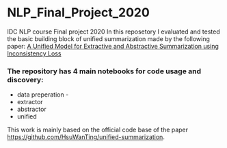# NLP_Final_Project_2020
IDC NLP course Final project 2020
In this reposetory I evaluated and tested the basic building block of unified summarization made by 
the following paper: [A Unified Model for Extractive and Abstractive Summarization using Inconsistency Loss](https://arxiv.org/abs/1805.06266)

### The repository has 4 main notebooks for code usage and discovery:
* data preperation - 
* extractor
* abstractor
* unified 


This work is mainly based on the official code base of the paper https://github.com/HsuWanTing/unified-summarization.

